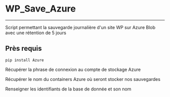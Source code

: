 # WP_Save_Azure
---

Script permettant la sauvegarde journalière d'un site WP sur Azure Blob avec une rétention de 5 jours

## Près requis

```pip install Azure```

Récupérer la phrase de connexion au compte de stockage Azure

Récupérer le nom du containers Azure où seront stocker nos sauvegardes

Renseigner les identifiants de la base de donnée et son nom
